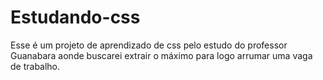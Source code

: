 # Estudando-css
Esse é um projeto de aprendizado de css pelo estudo do professor Guanabara aonde buscarei extrair o máximo para logo arrumar uma vaga de trabalho.
